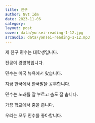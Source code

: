 ```yaml
---
title: 친구
author: Nvt Idm
date: 2023-11-06
category: 
layout: post
cover: data/yonsei-reading-1-12.jpg
srcaudio: data/yonsei-reading-1-12.mp3
---
```


제 친구 민수는 대학생입니다.

전공이 경영학입니다.

민수는 미국 뉴욕에서 왔습니다.

지금 한국에서 한국말을 공부합니다.

민수는 노래를 잘 부르고 춤도 잘 춥니다.

가끔 학교에서 춤을 춥니다.

우리는 모두 민수를 좋아합니다.